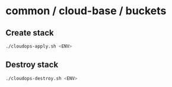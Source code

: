 # common / cloud-base / buckets

## Create stack

```bash
./cloudops-apply.sh <ENV>
```

## Destroy stack

```bash
./cloudops-destroy.sh <ENV>
```
